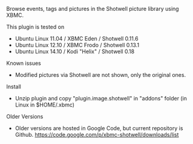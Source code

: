 Browse events, tags and pictures in the Shotwell picture library using XBMC.

This plugin is tested on

* Ubuntu Linux 11.04 / XBMC Eden / Shotwell 0.11.6
* Ubuntu Linux 12.10 / XBMC Frodo / Shotwell 0.13.1 
* Ubuntu Linux 14.10 / Kodi "Helix" / Shotwell 0.18

Known issues

* Modified pictures via Shotwell are not shown, only the original ones. 

Install

* Unzip plugin and copy "plugin.image.shotwell" in "addons" folder (in Linux in $HOME/.xbmc) 

Older Versions

* Older versions are hosted in Google Code, but current repository is Github.
  https://code.google.com/p/xbmc-shotwell/downloads/list
